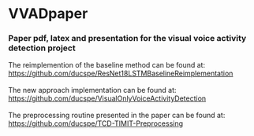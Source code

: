 # VVADpaper
### Paper pdf, latex and presentation for the visual voice activity detection project
The reimplemention of the baseline method can be found at: https://github.com/ducspe/ResNet18LSTMBaselineReimplementation <br><br>
The new approach implementation can be found at: https://github.com/ducspe/VisualOnlyVoiceActivityDetection <br><br>
The preprocessing routine presented in the paper can be found at: https://github.com/ducspe/TCD-TIMIT-Preprocessing 

